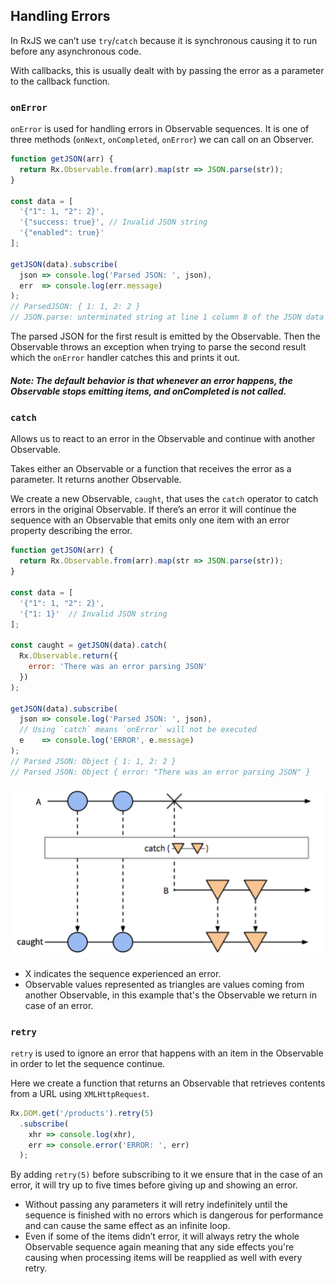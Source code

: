 ## Handling Errors

In RxJS we can’t use `try`/`catch` because it is synchronous causing it to run before any asynchronous code.

With callbacks, this is usually dealt with by passing the error as a parameter to the callback function.

### `onError`

`onError` is used for handling errors in Observable sequences. It is one of three methods (`onNext`, `onCompleted`, `onError`) we can call on an Observer.

```javascript
function getJSON(arr) {
  return Rx.Observable.from(arr).map(str => JSON.parse(str));
}

const data = [
  '{"1": 1, "2": 2}',
  '{"success: true}', // Invalid JSON string 
  '{"enabled": true}'
];

getJSON(data).subscribe(
  json => console.log('Parsed JSON: ', json),
  err  => console.log(err.message)
);
// ParsedJSON: { 1: 1, 2: 2 }
// JSON.parse: unterminated string at line 1 column 8 of the JSON data
```

The parsed JSON for the first result is emitted by the Observable. Then the Observable throws an exception when trying to parse the second result which the `onError` handler catches this and prints it out. 

##### Note: The default behavior is that whenever an error happens, the Observable stops emitting items, and onCompleted is not called.

### `catch`

Allows us to react to an error in the Observable and continue with another Observable.

Takes either an Observable or a function that receives the error as a parameter. 
It returns another Observable.

We create a new Observable, `caught`, that uses the `catch` operator to catch errors in the original Observable. If there’s an error it will continue the sequence with an Observable that emits only one item with an error property describing the error.

```javascript
function getJSON(arr) {
  return Rx.Observable.from(arr).map(str => JSON.parse(str));
}

const data = [
  '{"1": 1, "2": 2}', 
  '{"1: 1}'  // Invalid JSON string 
];

const caught = getJSON(data).catch(
  Rx.Observable.return({
    error: 'There was an error parsing JSON' 
  })
);

getJSON(data).subscribe(
  json => console.log('Parsed JSON: ', json),
  // Using `catch` means `onError` will not be executed
  e    => console.log('ERROR', e.message) 
);
// Parsed JSON: Object { 1: 1, 2: 2 }
// Parsed JSON: Object { error: "There was an error parsing JSON" }
```

![image](https://github.com/evturn/rxjs-md/blob/master/assets/images/007.png)

* X indicates the sequence experienced an error.
* Observable values represented as triangles are values coming from another Observable, in this example that's the Observable we return in case of an error.

### `retry`

`retry` is used to ignore an error that happens with an item in the Observable in order to let the sequence continue.

Here we create a function that returns an Observable that retrieves contents from a URL using `XMLHttpRequest`.

```javascript
Rx.DOM.get('/products').retry(5)
  .subscribe(
    xhr => console.log(xhr),
    err => console.error('ERROR: ', err)
  );
```

By adding `retry(5)` before subscribing to it we ensure that in the case of an error, it will try up to five times before giving up and showing an error.

* Without passing any parameters it will retry indefinitely until the sequence is finished with no errors which is dangerous for performance and can cause the same effect as an infinite loop.
* Even if some of the items didn’t error, it will always retry the whole Observable sequence again meaning that any side effects you're causing when processing items will be reapplied as well with every retry.